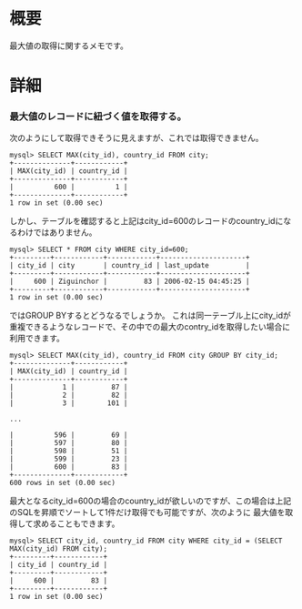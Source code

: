 # 概要
最大値の取得に関するメモです。

# 詳細
### 最大値のレコードに紐づく値を取得する。
次のようにして取得できそうに見えますが、これでは取得できません。
```
mysql> SELECT MAX(city_id), country_id FROM city;
+--------------+------------+
| MAX(city_id) | country_id |
+--------------+------------+
|          600 |          1 |
+--------------+------------+
1 row in set (0.00 sec)
```

しかし、テーブルを確認すると上記はcity_id=600のレコードのcountry_idになるわけではありません。
```
mysql> SELECT * FROM city WHERE city_id=600;
+---------+------------+------------+---------------------+
| city_id | city       | country_id | last_update         |
+---------+------------+------------+---------------------+
|     600 | Ziguinchor |         83 | 2006-02-15 04:45:25 |
+---------+------------+------------+---------------------+
1 row in set (0.00 sec)
```

ではGROUP BYするとどうなるでしょうか。
これは同一テーブル上にcity_idが重複できるようなレコードで、その中での最大のcontry_idを取得したい場合に利用できます。
```
mysql> SELECT MAX(city_id), country_id FROM city GROUP BY city_id;
+--------------+------------+
| MAX(city_id) | country_id |
+--------------+------------+
|            1 |         87 |
|            2 |         82 |
|            3 |        101 |

...

|          596 |         69 |
|          597 |         80 |
|          598 |         51 |
|          599 |         23 |
|          600 |         83 |
+--------------+------------+
600 rows in set (0.00 sec)
```

最大となるcity_id=600の場合のcountry_idが欲しいのですが、この場合は上記のSQLを昇順でソートして1件だけ取得でも可能ですが、次のように
最大値を取得して求めることもできます。
```
mysql> SELECT city_id, country_id FROM city WHERE city_id = (SELECT MAX(city_id) FROM city);
+---------+------------+
| city_id | country_id |
+---------+------------+
|     600 |         83 |
+---------+------------+
1 row in set (0.00 sec)
```
